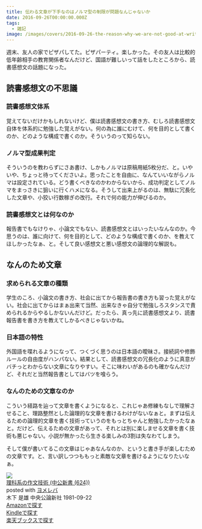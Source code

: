 ```yaml
---
title: 伝わる文章が下手なのはノルマ型の制限が問題なんじゃないか
date: 2016-09-26T00:00:00.000Z
tags:
  - 雑記
image: /images/covers/2016-09-26-the-reason-why-we-are-not-good-at-writing.jpg
---
```

週末、友人の家でピザパしてた。ピザパーティ。楽しかった。その友人は比較的低年齢相手の教育関係者なんだけど、国語が難しいって話をしたところから、読書感想文の話題になった。

読書感想文の不思議
-----------------------------------------------------------
### 読書感想文体系
覚えてないだけかもしれないけど、僕は読書感想文の書き方、むしろ読書感想文自体を体系的に勉強した覚えがない。何の為に誰にむけて、何を目的として書くのか、どのような構成で書くのか。そういうのって知らない。

### ノルマ型成果判定
そういうのを教わらずにさあ書け、しかもノルマは原稿用紙5枚分だ、と。いやいや、ちょっと待ってくださいよ。思ったことを自由に、なんていいながらノルマは設定されている。どう書くべきなのかわからないから、成功判定としてノルマをまっさきに狙いに行くハメになる。そうして出来上がるのは、無駄に冗長化した文章や、小狡い行数稼ぎの改行。それで何の能力が伸びるのか。

### 読書感想文とは何なのか
報告書でもなけりゃ、小論文でもない、読書感想文とはいったいなんなのか。今思うのは、誰に向けて、何を目的として、どのような構成で書くのか、を教えてほしかったなぁ、と。そして良い感想文と悪い感想文の論理的な解説も。

なんのため文章
------------------------------------------------------------
### 求められる文章の種類
学生のころ、小論文の書き方、社会に出てから報告書の書き方も習った覚えがない。社会に出てからはまぁ出来て当然、出来なきゃ自分で勉強しろスタンスで責められるからやるしかないんだけど。だったら、真っ先に読書感想文より、読書報告書を書き方を教えてしかるべきじゃないかね。

### 日本語の特性
外国語を喋れるようになって、つくづく思うのは日本語の曖昧さ。接続詞や修飾ルールの自由度がハンパない。結果として、読書感想文の冗長化のように真意がバチっとわからない文章になりやすい。そこに味わいがあるのも確かなんだけど、それだと当然報告書としてはバツを喰らう。

### なんのための文章なのか
こういう経路を辿って文章を書くようになると、これじゃあ修練もなしで理解させること、理路整然とした論理的な文章を書けるわけがないなぁと。まずは伝えるための論理的文章を書く技術っていうのをもっとちゃんと勉強したかったなぁと。だけど、伝えるための文章があって、それとは別に楽しませる文章を書く技術も悪じゃない。小説が無かったら生きる楽しみの3割は失なわてしまう。

そして僕が書いてるこの文章はじゃあなんなのか、というと書き手が楽しむための文章です。と、言い訳しつつももっと素敵な文章を書けるようになりたいなぁ。
<div class="cstmreba"><div class="booklink-box"><div class="booklink-image"><a href="http://www.amazon.co.jp/exec/obidos/asin/4121006240/akicks-22/" target="_blank" ><img src="http://ecx.images-amazon.com/images/I/31818M220JL._SL160_.jpg" style="border: none;" /></a></div><div class="booklink-info"><div class="booklink-name"><a href="http://www.amazon.co.jp/exec/obidos/asin/4121006240/akicks-22/" target="_blank" >理科系の作文技術 (中公新書 (624))</a><div class="booklink-powered-date">posted with <a href="http://yomereba.com" rel="nofollow" target="_blank">ヨメレバ</a></div></div><div class="booklink-detail">木下 是雄 中央公論新社 1981-09-22    </div><div class="booklink-link2"><div class="shoplinkamazon"><a href="http://www.amazon.co.jp/exec/obidos/asin/4121006240/akicks-22/" target="_blank" >Amazonで探す</a></div><div class="shoplinkkindle"><a href="http://www.amazon.co.jp/gp/search?keywords=%97%9D%89%C8%8Cn%82%CC%8D%EC%95%B6%8BZ%8Fp%20%28%92%86%8C%F6%90V%8F%91%20%28624%29%29&amp;__mk_ja_JP=%83J%83%5E%83J%83i&amp;url=node%3D2275256051&amp;tag=akicks-22" target="_blank" >Kindleで探す</a></div><div class="shoplinkrakuten"><a href="http://hb.afl.rakuten.co.jp/hgc/12d74c18.2043b39b.12d74c19.fa137382/?pc=http%3A%2F%2Fbooks.rakuten.co.jp%2Frb%2F95068%2F%3Fscid%3Daf_ich_link_urltxt%26m%3Dhttp%3A%2F%2Fm.rakuten.co.jp%2Fev%2Fbook%2F" target="_blank" >楽天ブックスで探す</a></div></div></div><div class="booklink-footer"></div></div></div>
